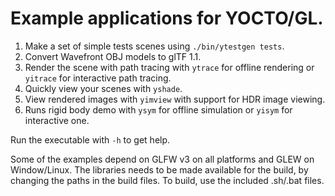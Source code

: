 # Example applications for YOCTO/GL.

1. Make a set of simple tests scenes using `./bin/ytestgen tests`.
2. Convert Wavefront OBJ models to glTF 1.1.
3. Render the scene with path tracing with `ytrace` for offline rendering or
   `yitrace` for interactive path tracing.
4. Quickly view your scenes with `yshade`.
5. View rendered images with `yimview` with support for HDR image viewing.
6. Runs rigid body demo with `ysym` for offline simulation or `yisym` for interactive one.

Run the executable with `-h` to get help.

Some of the examples depend on GLFW v3 on all platforms and GLEW on Window/Linux.
The libraries needs to be made available for the build, by changing the paths
in the build files. To build, use the included .sh/.bat files.
